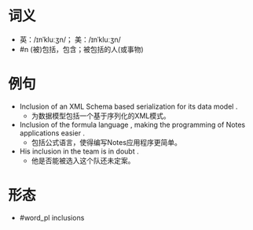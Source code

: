 # 词义
- 英：/ɪnˈkluːʒn/； 美：/ɪnˈkluːʒn/
- #n (被)包括，包含；被包括的人(或事物)
# 例句
- Inclusion of an XML Schema based serialization for its data model .
	- 为数据模型包括一个基于序列化的XML模式。
- Inclusion of the formula language , making the programming of Notes applications easier .
	- 包括公式语言，使得编写Notes应用程序更简单。
- His inclusion in the team is in doubt .
	- 他是否能被选入这个队还未定案。
# 形态
- #word_pl inclusions
